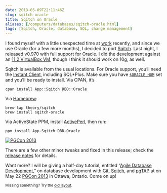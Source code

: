 ```yaml
--- 
date: 2013-05-09T22:11:46Z
slug: sqitch-oracle
title: Sqitch on Oracle
aliases: [/computers/databases/sqitch-oracle.html]
tags: [Sqitch, Oracle, database, SQL, change management]
---
```


<p>I found myself with a little unexpected time at <a href="http:/iovation.com/">work</a> recently, and since we use Oracle (for a few more months), I decided to port <a href="http://sqitch.org/">Sqitch</a>. Last night, I released v0.970 with full support for Oracle. I did the development against an <a href="http://www.oracle.com/technetwork/database/enterprise-edition/databaseappdev-vm-161299.html">11.2 VirtualBox VM</a>, though I think it should work on 10g, as well.</p>

<p>Sqitch is available from the usual locations. For Oracle support, you’ll need the <a href="http://www.oracle.com/technetwork/database/features/instant-client/index-097480.html">Instant Client</a>, including SQL*Plus. Make sure you have <a href="http://www.orafaq.com/wiki/ORACLE_HOME"><code>$ORACLE_HOM</code></a> set and you’ll be ready to install. Via CPAN, it’s</p>

<pre><code>cpan install App::Sqitch DBD::Oracle
</code></pre>

<p>Via <a href="http://brew.sh">Homebrew</a>:</p>

<pre><code>brew tap theory/sqitch
brew install sqitch-oracle
</code></pre>

<p>Via ActiveState PPM, install <a href="http://www.activestate.com/activeperl/downloads">ActivePerl</a>, then run:</p>

<pre><code>ppm install App-Sqitch DBD-Oracle
</code></pre>

<a href="http://www.pgcon.org/2013/"><img class="left" src="http://www.pgcon.org/2013/images/pgcon-220x250.png" alt="PGCon 2013" /></a>

<p>There are a few other minor tweaks and fixed in this release; check the <a href="https://metacpan.org/source/DWHEELER/App-Sqitch-0.970/Changes">release notes</a> for details.</p>

<p>Want more? I will be giving a half-day tutorial, entitled “<a href="http://www.pgcon.org/2013/schedule/events/615.en.html">Agile Database Development</a>,” on database development with <a href="http://git-scm.com/">Git</a>, <a href="http://sqitch.org/">Sqitch</a>, and <a href="http://pgtap.org/">pgTAP</a> at on May 22 <a href="http://www.pgcon.org/2013/">PGCon 2013</a> in Ottawa, Ontario. Come on up!</p>

<p class="past"><small>Missing something? Try the <a rel="nofollow" href="http://past.justatheory.com/computers/databases/sqitch-oracle.html">old layout</a>.</small></p>


